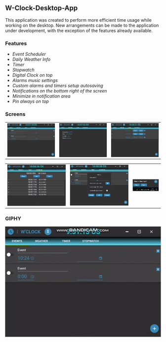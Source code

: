 ## W-Clock-Desktop-App

This application was created to perform more efficient time usage while working on the desktop.
New arrangements can be made to the application under development, with the exception of the features already available.

### Features

* _Event Scheduler_ 
* _Daily Weather Info_
* _Timer_
* _Stopwatch_
* _Digital Clock on top_
* _Alarms music settings_
* _Custom alarms and timers setup autosaving_
* _Notifications on the bottom right of the screen_
* _Minimize in notification area_
* _Pin always on top_

### Screens

|                             |                             |                             |
| :-------------------------: | :-------------------------: | :-------------------------: |
| ![img-1](screenshots/s1.JPG '1') | ![img-2](screenshots/s2.JPG '2') | ![img-3](screenshots/s3.JPG '3') |

|                             |                             |                             |
| :-------------------------: | :-------------------------: | :-------------------------: |
| ![img-5](screenshots/s4.JPG '1') | ![img-6](screenshots/s5.JPG '2') | ![img-8](screenshots/s6.JPG '3') |


### GIPHY

![W-Clock](https://github.com/akkoc16/W-Clock-Desktop-App/blob/master/screenshots/gif-clock.gif)
